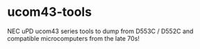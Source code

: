 # ucom43-tools
NEC uPD ucom43 series tools to dump from D553C / D552C and compatible microcomputers from the late 70s!

